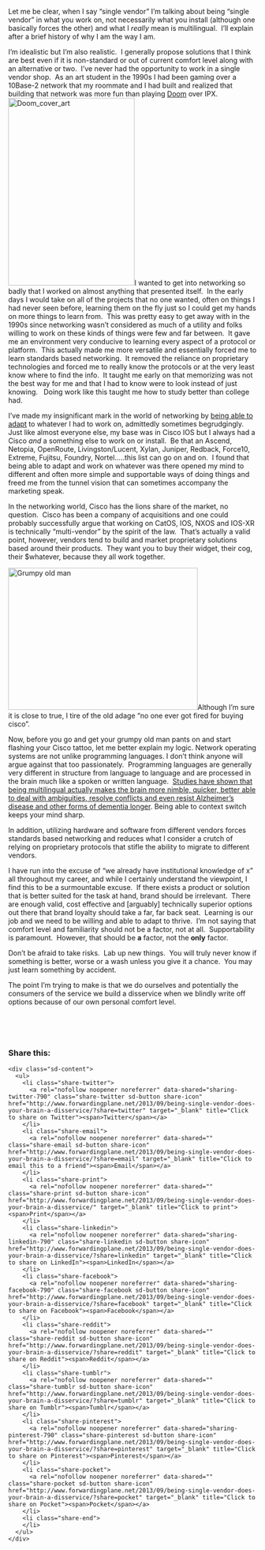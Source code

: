 Let me be clear, when I say &#8220;single vendor&#8221; I&#8217;m talking about being &#8220;single vendor&#8221; in what you work on, not necessarily what you install (although one basically forces the other) and what I _really_ mean is multilingual.  I&#8217;ll explain after a brief history of why I am the way I am.

I&#8217;m idealistic but I&#8217;m also realistic.  I generally propose solutions that I think are best even if it is non-standard or out of current comfort level along with an alternative or two.  I&#8217;ve never had the opportunity to work in a single vendor shop.  As an art student in the 1990s I had been gaming over a 10Base-2 network that my roommate and I had built and realized that building that network was more fun than playing <a href="http://en.wikipedia.org/wiki/Doom_%28video_game%29" target="_blank">Doom</a> over IPX.  [<img class="alignright size-full wp-image-797" alt="Doom_cover_art" src="http://www.forwardingplane.net/wp-content/uploads/2013/09/Doom_cover_art.jpg" width="256" height="380" srcset="http://www.forwardingplane.net/wp-content/uploads/2013/09/Doom_cover_art.jpg 256w, http://www.forwardingplane.net/wp-content/uploads/2013/09/Doom_cover_art-202x300.jpg 202w" sizes="(max-width: 256px) 100vw, 256px" />](http://www.forwardingplane.net/wp-content/uploads/2013/09/Doom_cover_art.jpg)I wanted to get into networking so badly that I worked on almost anything that presented itself.  In the early days I would take on all of the projects that no one wanted, often on things I had never seen before, learning them on the fly just so I could get my hands on more things to learn from.  This was pretty easy to get away with in the 1990s since networking wasn&#8217;t considered as much of a utility and folks willing to work on these kinds of things were few and far between.  It gave me an environment very conducive to learning every aspect of a protocol or platform.  This actually made me more versatile and essentially forced me to learn standards based networking.  It removed the reliance on proprietary technologies and forced me to really know the protocols or at the very least know where to find the info.  It taught me early on that memorizing was not the best way for me and that I had to know were to look instead of just knowing.   Doing work like this taught me how to study better than college had.

I&#8217;ve made my insignificant mark in the world of networking by <a href="http://www.nickburaglio.com/2013/08/24/boba-fett-1981/" target="_blank">being able to adapt</a> to whatever I had to work on, admittedly sometimes begrudgingly.   Just like almost everyone else, my base was in Cisco IOS but I always had a Cisco _and_ a something else to work on or install.  Be that an Ascend, Netopia, OpenRoute, Livingston/Lucent, Xylan, Juniper, Redback, Force10, Extreme, Fujitsu, Foundry, Nortel&#8230;..this list can go on and on.  I found that being able to adapt and work on whatever was there opened my mind to different and often more simple and supportable ways of doing things and freed me from the tunnel vision that can sometimes accompany the marketing speak.

In the networking world, Cisco has the lions share of the market, no question.  Cisco has been a company of acquisitions and one could probably successfully argue that working on CatOS, IOS, NXOS and IOS-XR is technically &#8220;multi-vendor&#8221; by the spirit of the law.  That&#8217;s actually a valid point, however, vendors tend to build and market proprietary solutions based around their products.  They want you to buy their widget, their cog, their $whatever, because they all work together.

[<img class="alignleft size-full wp-image-791" alt="Grumpy old man" src="http://www.forwardingplane.net/wp-content/uploads/2013/09/Grumpy-old-man.jpg" width="384" height="288" srcset="http://www.forwardingplane.net/wp-content/uploads/2013/09/Grumpy-old-man.jpg 384w, http://www.forwardingplane.net/wp-content/uploads/2013/09/Grumpy-old-man-300x225.jpg 300w" sizes="(max-width: 384px) 100vw, 384px" />](http://www.forwardingplane.net/wp-content/uploads/2013/09/Grumpy-old-man.jpg)Although I&#8217;m sure it is close to true, I tire of the old adage &#8220;no one ever got fired for buying cisco&#8221;.

Now, before you go and get your grumpy old man pants on and start flashing your Cisco tattoo, let me better explain my logic. Network operating systems are not unlike programming languages. I don&#8217;t think anyone will argue against that too passionately.  Programming languages are generally very different in structure from language to language and are processed in the brain much like a spoken or written language.  <a href="http://science.time.com/2013/07/18/how-the-brain-benefits-from-being-bilingual/" target="_blank">Studies have shown that being multilingual actually makes the brain more nimble, quicker, better able to deal with ambiguities, resolve conflicts and even resist Alzheimer’s disease and other forms of dementia longer</a>. Being able to context switch keeps your mind sharp.

In addition, utilizing hardware and software from different vendors forces standards based networking and reduces what I consider a crutch of relying on proprietary protocols that stifle the ability to migrate to different vendors.

I have run into the excuse of &#8220;we already have institutional knowledge of x&#8221; all throughout my career, and while I certainly understand the viewpoint, I find this to be a surmountable excuse.  If there exists a product or solution that is better suited for the task at hand, brand should be irrelevant.  There are enough valid, cost effective and [arguably] technically superior options out there that brand loyalty should take a far, far back seat.  Learning is our job and we need to be willing and able to adapt to thrive.  I&#8217;m not saying that comfort level and familiarity should not be a factor, not at all.  Supportability is paramount.  However, that should be **a** factor, not the **only** factor.

Don&#8217;t be afraid to take risks.  Lab up new things.  You will truly never know if something is better, worse or a wash unless you give it a chance.  You may just learn something by accident.

The point I&#8217;m trying to make is that we do ourselves and potentially the consumers of the service we build a disservice when we blindly write off options because of our own personal comfort level.

&nbsp;

&nbsp;

<div class="sharedaddy sd-sharing-enabled">
  <div class="robots-nocontent sd-block sd-social sd-social-icon-text sd-sharing">
    <h3 class="sd-title">
      Share this:
    </h3>
    
    <div class="sd-content">
      <ul>
        <li class="share-twitter">
          <a rel="nofollow noopener noreferrer" data-shared="sharing-twitter-790" class="share-twitter sd-button share-icon" href="http://www.forwardingplane.net/2013/09/being-single-vendor-does-your-brain-a-disservice/?share=twitter" target="_blank" title="Click to share on Twitter"><span>Twitter</span></a>
        </li>
        <li class="share-email">
          <a rel="nofollow noopener noreferrer" data-shared="" class="share-email sd-button share-icon" href="http://www.forwardingplane.net/2013/09/being-single-vendor-does-your-brain-a-disservice/?share=email" target="_blank" title="Click to email this to a friend"><span>Email</span></a>
        </li>
        <li class="share-print">
          <a rel="nofollow noopener noreferrer" data-shared="" class="share-print sd-button share-icon" href="http://www.forwardingplane.net/2013/09/being-single-vendor-does-your-brain-a-disservice/" target="_blank" title="Click to print"><span>Print</span></a>
        </li>
        <li class="share-linkedin">
          <a rel="nofollow noopener noreferrer" data-shared="sharing-linkedin-790" class="share-linkedin sd-button share-icon" href="http://www.forwardingplane.net/2013/09/being-single-vendor-does-your-brain-a-disservice/?share=linkedin" target="_blank" title="Click to share on LinkedIn"><span>LinkedIn</span></a>
        </li>
        <li class="share-facebook">
          <a rel="nofollow noopener noreferrer" data-shared="sharing-facebook-790" class="share-facebook sd-button share-icon" href="http://www.forwardingplane.net/2013/09/being-single-vendor-does-your-brain-a-disservice/?share=facebook" target="_blank" title="Click to share on Facebook"><span>Facebook</span></a>
        </li>
        <li class="share-reddit">
          <a rel="nofollow noopener noreferrer" data-shared="" class="share-reddit sd-button share-icon" href="http://www.forwardingplane.net/2013/09/being-single-vendor-does-your-brain-a-disservice/?share=reddit" target="_blank" title="Click to share on Reddit"><span>Reddit</span></a>
        </li>
        <li class="share-tumblr">
          <a rel="nofollow noopener noreferrer" data-shared="" class="share-tumblr sd-button share-icon" href="http://www.forwardingplane.net/2013/09/being-single-vendor-does-your-brain-a-disservice/?share=tumblr" target="_blank" title="Click to share on Tumblr"><span>Tumblr</span></a>
        </li>
        <li class="share-pinterest">
          <a rel="nofollow noopener noreferrer" data-shared="sharing-pinterest-790" class="share-pinterest sd-button share-icon" href="http://www.forwardingplane.net/2013/09/being-single-vendor-does-your-brain-a-disservice/?share=pinterest" target="_blank" title="Click to share on Pinterest"><span>Pinterest</span></a>
        </li>
        <li class="share-pocket">
          <a rel="nofollow noopener noreferrer" data-shared="" class="share-pocket sd-button share-icon" href="http://www.forwardingplane.net/2013/09/being-single-vendor-does-your-brain-a-disservice/?share=pocket" target="_blank" title="Click to share on Pocket"><span>Pocket</span></a>
        </li>
        <li class="share-end">
        </li>
      </ul>
    </div>
  </div>
</div>
